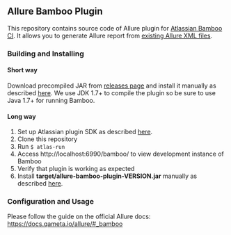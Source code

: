 ## Allure Bamboo Plugin

This repository contains source code of Allure plugin for [Atlassian Bamboo CI](https://www.atlassian.com/software/bamboo). It allows you to generate Allure report from [existing Allure XML files](https://github.com/allure-framework/allure-core/wiki#gathering-information-about-tests).

### Building and Installing
#### Short way
Download precompiled JAR from [releases page](https://github.com/allure-framework/allure-bamboo-plugin/releases) and install it manually as described [here](https://confluence.atlassian.com/display/UPM/Installing+add-ons#Installingadd-ons-Installingbyfileupload). We use JDK 1.7+ to compile the plugin so be sure to use Java 1.7+ for running Bamboo.
#### Long way
1. Set up Atlassian plugin SDK as described [here](https://developer.atlassian.com/display/DOCS/Set+up+the+Atlassian+Plugin+SDK+and+Build+a+Project).
2. Clone this repository
3. Run `$ atlas-run`
4. Access http://localhost:6990/bamboo/ to view development instance of Bamboo
5. Verify that plugin is working as expected
6. Install **target/allure-bamboo-plugin-VERSION.jar** manually as described [here](https://confluence.atlassian.com/display/UPM/Installing+add-ons#Installingadd-ons-Installingbyfileupload).

### Configuration and Usage
Please follow the guide on the official Allure docs: https://docs.qameta.io/allure/#_bamboo
